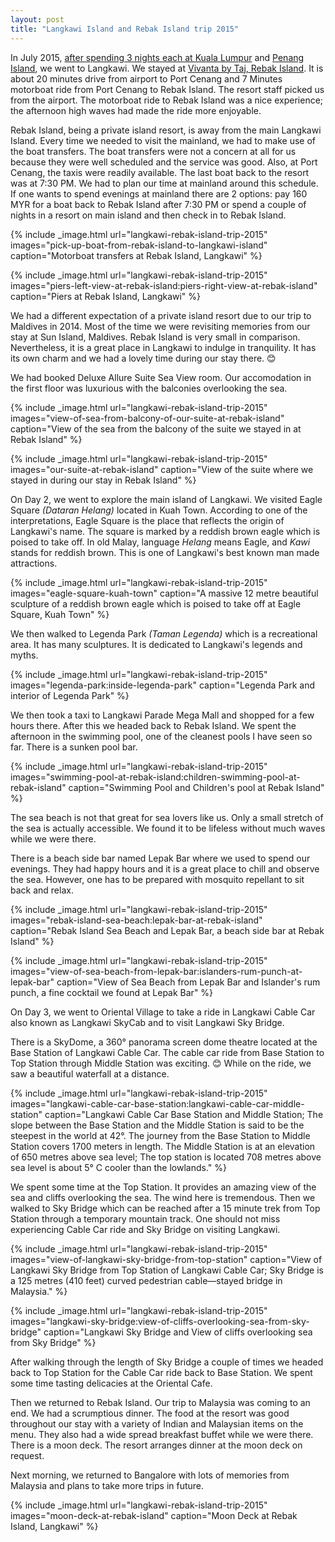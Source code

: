 ```yaml
---
layout: post
title: "Langkawi Island and Rebak Island trip 2015"
---
```


In July 2015, [after spending 3 nights each at Kuala Lumpur][KL] and
[Penang Island][PI], we went to Langkawi. We stayed at [Vivanta by Taj,
Rebak Island][RI]. It is about 20 minutes drive from airport to Port
Cenang and 7 Minutes motorboat ride from Port Cenang to Rebak Island.
The resort staff picked us from the airport. The motorboat ride to Rebak
Island was a nice experience; the afternoon high waves had made the ride
more enjoyable.

Rebak Island, being a private island resort, is away from the main
Langkawi Island. Every time we needed to visit the mainland, we had to
make use of the boat transfers. The boat transfers were not a concern at
all for us because they were well scheduled and the service was good.
Also, at Port Cenang, the taxis were readily available. The last boat
back to the resort was at 7:30 PM. We had to plan our time at mainland
around this schedule. If one wants to spend evenings at mainland there
are 2 options: pay 160 MYR for a boat back to Rebak Island after 7:30 PM
or spend a couple of nights in a resort on main island and then check in
to Rebak Island. 

[KL]: {{site.url}}/blog/kuala-lumpur-trip-2015/
[PI]: {{site.url}}/blog/penang-island-trip-2015/
[RI]: https://www.tripadvisor.in/Hotel_Review-g298283-d557775-Reviews-Vivanta_by_Taj_Rebak_Island_Langkawi-Langkawi_Langkawi_District_Kedah.html

{% include _image.html url="langkawi-rebak-island-trip-2015" images="pick-up-boat-from-rebak-island-to-langkawi-island" caption="Motorboat transfers at Rebak Island, Langkawi" %}

{% include _image.html url="langkawi-rebak-island-trip-2015" images="piers-left-view-at-rebak-island:piers-right-view-at-rebak-island" caption="Piers at Rebak Island, Langkawi" %}

We had a different expectation of a private island resort due to our
trip to Maldives in 2014. Most of the time we were revisiting memories
from our stay at Sun Island, Maldives. Rebak Island is very small in
comparison.  Nevertheless, it is a great place in Langkawi to indulge in
tranquility. It has its own charm and we had a lovely time during our
stay there. &#x1f60a;

We had booked Deluxe Allure Suite Sea View room. Our accomodation in the
first floor was luxurious with the balconies overlooking the sea.  

{% include _image.html url="langkawi-rebak-island-trip-2015" images="view-of-sea-from-balcony-of-our-suite-at-rebak-island" caption="View of the sea from the balcony of the suite we stayed in at Rebak Island" %}

{% include _image.html url="langkawi-rebak-island-trip-2015" images="our-suite-at-rebak-island" caption="View of the suite where we stayed in during our stay in Rebak Island" %}

On Day 2, we went to explore the main island of Langkawi. We visited
Eagle Square *(Dataran Helang)* located in Kuah Town. According to one
of the interpretations, Eagle Square is the place that reflects the
origin of Langkawi&apos;s name. The square is marked by a reddish brown
eagle which is poised to take off. In old Malay, language *Helang* means
Eagle, and *Kawi* stands for reddish brown. This is one of
Langkawi&apos;s best known man made attractions.

{% include _image.html url="langkawi-rebak-island-trip-2015" images="eagle-square-kuah-town" caption="A massive 12 metre beautiful sculpture of a reddish brown eagle which is poised to take off at Eagle Square, Kuah Town" %} 

We then walked to Legenda Park *(Taman Legenda)* which is a recreational
area. It has many sculptures. It is dedicated to Langkawi&apos;s legends
and myths.

{% include _image.html url="langkawi-rebak-island-trip-2015" images="legenda-park:inside-legenda-park" caption="Legenda Park and interior of Legenda Park" %}

We then took a taxi to Langkawi Parade Mega Mall and shopped for a few
hours there. After this we headed back to Rebak Island. We spent the
afternoon in the swimming pool, one of the cleanest pools I have seen so
far. There is a sunken pool bar.

{% include _image.html url="langkawi-rebak-island-trip-2015" images="swimming-pool-at-rebak-island:children-swimming-pool-at-rebak-island" caption="Swimming Pool and Children&apos;s pool at Rebak Island" %}

The sea beach is not that great for sea lovers like us. Only a small
stretch of the sea is actually accessible. We found it to be lifeless
without much waves while we were there.

There is a beach side bar named Lepak Bar where we used to spend our
evenings. They had happy hours and it is a great place to chill and
observe the sea. However, one has to be prepared with mosquito repellant
to sit back and relax.

{% include _image.html url="langkawi-rebak-island-trip-2015" images="rebak-island-sea-beach:lepak-bar-at-rebak-island" caption="Rebak Island Sea Beach and Lepak Bar, a beach side bar at Rebak Island" %}

{% include _image.html url="langkawi-rebak-island-trip-2015" images="view-of-sea-beach-from-lepak-bar:islanders-rum-punch-at-lepak-bar" caption="View of Sea Beach from Lepak Bar and Islander&apos;s rum punch, a fine cocktail we found at Lepak Bar" %}

On Day 3, we went to Oriental Village to take a ride in Langkawi Cable
Car also known as Langkawi SkyCab and to visit Langkawi Sky Bridge.

There is a SkyDome, a 360&deg; panorama screen dome theatre located at
the Base Station of Langkawi Cable Car. The cable car ride from Base
Station to Top Station through Middle Station was exciting. &#x1f60a;
While on the ride, we saw a beautiful waterfall at a distance.

{% include _image.html url="langkawi-rebak-island-trip-2015" images="langkawi-cable-car-base-station:langkawi-cable-car-middle-station" caption="Langkawi Cable Car Base Station and Middle Station; The slope between the Base Station and the Middle Station is said to be the steepest in the world at 42&deg;. The journey from the Base Station to Middle Station covers 1700 meters in length. The Middle Station is at an elevation of 650 metres above sea level; The top station is located 708 metres above sea level is about 5&deg; C cooler than the lowlands." %}

We spent some time at the Top Station. It provides an amazing view of
the sea and cliffs overlooking the sea. The wind here is tremendous.
Then we walked to Sky Bridge which can be reached after a 15 minute trek
from Top Station through a temporary mountain track. One should not miss
experiencing Cable Car ride and Sky Bridge on visiting Langkawi.

{% include _image.html url="langkawi-rebak-island-trip-2015" images="view-of-langkawi-sky-bridge-from-top-station" caption="View of Langkawi Sky Bridge from Top Station of Langkawi Cable Car; Sky Bridge is a 125 metres (410 feet) curved pedestrian cable&mdash;stayed bridge in Malaysia." %}

{% include _image.html url="langkawi-rebak-island-trip-2015" images="langkawi-sky-bridge:view-of-cliffs-overlooking-sea-from-sky-bridge" caption="Langkawi Sky Bridge and View of cliffs overlooking sea from Sky Bridge" %}

After walking through the length of Sky Bridge a couple of times we
headed back to Top Station for the Cable Car ride back to Base Station.
We spent some time tasting delicacies at the Oriental Cafe.

Then we returned to Rebak Island. Our trip to Malaysia was coming to an
end. We had a scrumptious dinner. The food at the resort was good
throughout our stay with a variety of Indian and Malaysian items on the
menu. They also had a wide spread breakfast buffet while we were there.
There is a moon deck. The resort arranges dinner at the moon deck on
request.

Next morning, we returned to Bangalore with lots of memories from
Malaysia and plans to take more trips in future.

{% include _image.html url="langkawi-rebak-island-trip-2015" images="moon-deck-at-rebak-island" caption="Moon Deck at Rebak Island, Langkawi" %}
